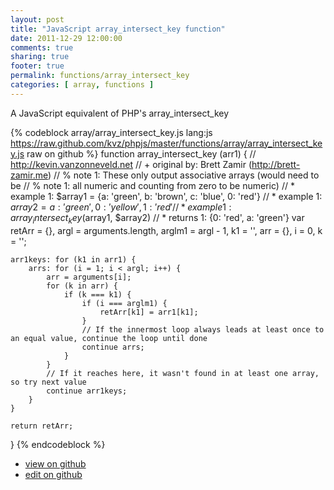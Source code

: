 ```yaml
---
layout: post
title: "JavaScript array_intersect_key function"
date: 2011-12-29 12:00:00
comments: true
sharing: true
footer: true
permalink: functions/array_intersect_key
categories: [ array, functions ]
---
```

A JavaScript equivalent of PHP's array_intersect_key
<!-- more -->
{% codeblock array/array_intersect_key.js lang:js https://raw.github.com/kvz/phpjs/master/functions/array/array_intersect_key.js raw on github %}
function array_intersect_key (arr1) {
    // http://kevin.vanzonneveld.net
    // +   original by: Brett Zamir (http://brett-zamir.me)
    // %        note 1: These only output associative arrays (would need to be
    // %        note 1: all numeric and counting from zero to be numeric)
    // *     example 1: $array1 = {a: 'green', b: 'brown', c: 'blue', 0: 'red'}
    // *     example 1: $array2 = {a: 'green', 0: 'yellow', 1: 'red'}
    // *     example 1: array_intersect_key($array1, $array2)
    // *     returns 1: {0: 'red', a: 'green'}
    var retArr = {},
        argl = arguments.length,
        arglm1 = argl - 1,
        k1 = '',
        arr = {},
        i = 0,
        k = '';

    arr1keys: for (k1 in arr1) {
        arrs: for (i = 1; i < argl; i++) {
            arr = arguments[i];
            for (k in arr) {
                if (k === k1) {
                    if (i === arglm1) {
                        retArr[k1] = arr1[k1];
                    }
                    // If the innermost loop always leads at least once to an equal value, continue the loop until done
                    continue arrs;
                }
            }
            // If it reaches here, it wasn't found in at least one array, so try next value
            continue arr1keys;
        }
    }

    return retArr;
}
{% endcodeblock %}
<ul>
 <li><a href="https://github.com/kvz/phpjs/blob/master/functions/array/array_intersect_key.js">view on github</a></li>
 <li><a href="https://github.com/kvz/phpjs/edit/master/functions/array/array_intersect_key.js">edit on github</a></li>
</ul>
